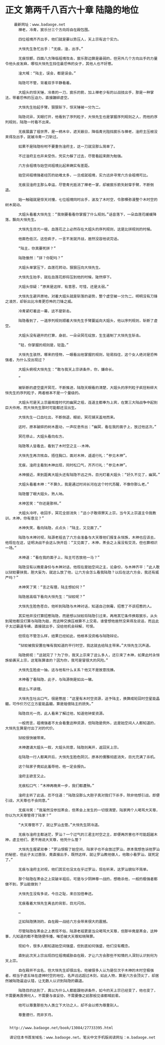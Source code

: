 # 正文 第两千八百六十章 陆隐的地位
        最新网址：www.badaoge.net
          禅老，冷青，宸乐分三个方向将自在殿包围。
      
          四位祖境齐齐出手，他们就是要以势压人，天上宗有这个实力。
      
          大恒先生急忙出手：“无痕，淦，出手。”
      
          无痕惊颤，四面八方降临祖境攻击，宸乐那边算是最弱的，但另外几个方向出手的力量令他头皮发麻，哪怕大恒先生挡住最恐怖的女子，其他人也不好惹。
      
          淦大喊：“陆主，误会，都是误会。”
      
          陆隐可不管，背着双手平静看着。
      
          大姐头的惊天锤，冷青的一刀，宸乐的箭，加上禅老少有的以战技出手，那是一种掌法，带着恐怖的压迫力，直接蹦碎虚空。
      
          大恒先生抬起手臂，狠狠斩下，惊天锤被一分为二。
      
          陆隐诧异，天眼打开，他看到了序列粒子，大恒先生也是掌握序列规则之人，而他的序列规则，陆隐一时看不出来。
      
          无痕展露了祖世界，是一柄木伞，遮天蔽日，降临青光阻挡宸乐与禅老，淦府主压根没来得及出手，就被冷青一刀斩过。
      
          如果不是陆隐吩咐不要重伤淦府主，这一刀就没那么简单了。
      
          不过淦府主也并未受伤，凭实力躲了过去，尽管看起来颇为勉强。
      
          六方会祖境与始空间祖境比起来确实有差距。
      
          始空间祖境强者经历的劫难太多，一旦成就祖境，实力远非寻常六方会祖境可比。
      
          无痕没淦府主那么幸运，尽管青光抵消了禅老一掌，却被宸乐箭矢射穿手臂，不断倒退。
      
          始一触碰就是惊天对撞，七位祖境同时出手，波及了木时空，令那棵弥漫整个木时空的树木晃动。
      
          大姐头看着大恒先生：“我倒要看看你掌握了什么规则。”话音落下，一朵血莲花缓缓降落，飘向大恒先生。
      
          大恒先生目光一缩，血莲花之上必然存在大姐头的序列规则，这是比拼规则的时候。
      
          他面色低沉，这些疯子，一言不发就开战，居然没容他说完话。
      
          “陆主，你真要死拼？”
      
          陆隐傲然：“拼？你配吗？”
      
          大姐头单掌压下，血莲花转动，狠狠压向大恒先生。
      
          大恒先生抬手，就在血莲花即将压到他的时候，陡然停下。
      
          大姐头惊疑：“原来是这样，有意思，可惜，还是太弱。”
      
          大恒先生避开原地，对着大姐头就是斩落的姿势，整个虚空被一分为二，明明没有刀锋之凌厉，却斩出比冷青更恐怖的刀锋之威。
      
          冷青紧盯着这一幕，这不是斩击。
      
          陆隐看到了，一道序列规则顺着大恒先生手臂蔓延向大姐头，他以序列规则，斩断了虚空。
      
          大姐头没有避开的打算，身前，一朵朵冥花绽放，生生遏制了大恒先生斩击。
      
          “轻，你掌握的规则是，轻盈。”
      
          大恒先生骇然，哪来的怪物，一眼看出他掌握的规则，轻易挡住，这个女人绝对是恐怖强者，为什么没出现过？
      
          大姐头俯视大恒先生：“敢与我天上宗讲条件，你，嫌命长。
      
          ”
      
          被斩断的虚空盛开冥花，不断推进，陆隐天眼看的清楚，大姐头的序列粒子疯狂粉碎大恒先生的序列粒子，两者根本不是一个量级的。
      
          大姐头可是天上宗最辉煌时代的幽冥之祖，连道主都奉为上宾，在第三大陆战争中起到巨大作用，而大恒先生那时可能都还没出生。
      
          大恒先生一口血吐出，不断倒退，眼前，冥花铺天盖地而来。
      
          这时，原本破碎的树木震动，一声叹息传出：“幽冥，看在我的面子上，放过他这次。”
      
          冥花停止，大姐头看向右方。
      
          陆隐等人皆看去，看到了木时空之主--木神。
      
          大恒先生再次咳血，捂住胸口，面对木神，遥遥行礼：“参见木神”。
      
          无痕，淦府主看到木神出现，同时松口气，齐齐行礼：“参见木神”。
      
          木神接近，来到距离大姐头还有陆隐不远之外，目光盯着大姐头：“好久不见了，幽冥。”
      
          大姐头看着木神：“不算久，我是通过时间长河在这个时代苏醒，不像你那么老。”
      
          陆隐瞥了眼大姐头，熟人呐。
      
          木神苦笑：“你还是那样。”
      
          大姐头冷哼，收回手，冥花全部消失：“这小子敢得罪天上宗，当今天上宗道主令我教训，木神，你有意见？”
      
          木神失笑，看向陆隐，点点头：“陆主，又见面了。”
      
          陆隐与木神对视，陆源老祖去了六方会准备与大天尊他们报复永恒族，木神也应该去，他现在在这，证明决战不会这么快开启：“又见面了，木神，茶会之上虽没有交流，但也算相识一场。”
      
          木神道：“看在我的面子上，陆主可否放他一马？”
      
          陆隐没有以晚辈身份与木神对话，他现在是始空间之主，论身份，与木神齐平：“此人敢以狱蛟要挟我，胆大妄为，就这么放了他，让六方会怎么看我陆隐？以后在这六方会，我还有威严吗？”
      
          木神笑了笑：“言之有理，陆主想如何？”
      
          陆隐居高临下看向大恒先生：“狱蛟呢？”
      
          大恒先生脸色苍白，他听到陆隐与木神对话，知道自己倒霉，招惹了不该招惹的人。
      
          其实他并没打算招惹陆隐，而是想以狱蛟将陆隐引过来，再用其它条件换取宸乐，从头到尾他都没打算与陆隐为敌，而这种交换压根算不上交易，谁曾想他居然没来得及说话，而且此子太过霸道专横，直接就出手，没给他机会辩解，可恨。
      
          但现在不管怎么样，结果已经如此，他根本没资格与陆隐辩论。
      
          “狱蛟被我安置在唯有我知道的平行时空，我这就去给陆主带来。”大恒先生沉声道。
      
          陆隐俯视：“这就完了？为了你，我天上宗来了这么多人，还引来了木神，如果此时永恒族偷袭天上宗，这笔账算谁的？因为你，我可是冒很大的风险。”
      
          大恒先生脸皮一抽，这与他有什么关系？他又不是故意找揍。
      
          木神看了看陆隐，此子，与陆源倒是如出一辙。
      
          都这么不讲理。
      
          大恒先生吐出口气，很是憋屈：“这里有木时空资源，送予陆主，换算成轮回时空星能晶髓，可作价万亿立方星能晶髓，算是赔偿陆主的损失。”
      
          陆隐目光一亮，此人看来了解过他，知道他钟爱资源。
      
          一般而言，祖境强者不太会看重这种资源，但陆隐是例外，这是始空间人人都知道的，大恒先生算是付出了对的代价。
      
          狱蛟很快被带来。
      
          木神邀请大姐头一叙，大姐头同意，陆隐则离开，返回天上宗。
      
          在陆隐一行人都离开后，大恒先生脸色阴沉，原本的儒雅彻底消失，目光充满了杀机。
      
          这个陆家子竟如此羞辱他，他一定会报仇。
      
          淦府主欲言又止。
      
          无痕松口气：“木神再晚来一步，我们都遭殃。”
      
          淦府主听了此话，忍不住道：“陆隐没那么大胆子真对我们下杀手，除非他想引战，即便引战，大天尊也不会同意。”
      
          无痕冷笑：“我虽然没参加茶会，但茶会上发生的一切很清楚，陆家两个人喝骂大天尊，你以为大天尊管得了陆家？”
      
          “大天尊管不了，就让罗汕去管。”大恒先生阴冷道。
      
          无痕与淦府主都迷茫，罗汕？一个过气的三君主时空之主，即便再厉害也不可能超越木神，虚主他们，更不用说大天尊，他凭什么管？
      
          大恒先生握紧双拳：“罗汕恨极了始空间，陆家子也不会放过罗汕，原本我想告诉他罗汕的秘密，但此子太过嚣张，竟直接出手，既然这样，就让罗汕教他做人，他敢小看罗汕，就死定了。”
      
          无痕与淦府主对视，他们其实也没太在乎过罗汕，现在听来，这罗汕貌似不简单。
      
          那个陆隐在茶会之上突破半祖后，可是与少阴神尊一战的，想稳杀他，一般的极强者都做不到，罗汕能做到？
      
          大恒先生没有多说，今日之耻，来日加倍奉还。
      
          无痕看着大恒先生离去的背影，目光闪烁。
      
          …
      
          正如陆隐猜测的，自在殿一战给六方会带来很大的震撼。
      
          尽管陆隐在茶会之上表现不俗，陆源老祖更是当众喝骂大天尊，但那毕竟是茶会，这种事，凡知道的都不敢随便传播，唯恐被大天尊知晓降罪。
      
          现如今，很多人都知道始空间强盛，但到底如何强盛，他们没有概念。
      
          直到此次天上宗出现四位祖境威胁自在殿，才让六方会那些不知情的人深刻认识到何为天上宗。
      
          自在殿并不出名，但大恒先生却很出名，他被很多人认为是仅次于木神的木时空极强者，相当于虚五味在虚神时空的地位，名声远远超过木刻，如此人物，算是六方会顶尖了，却居然被陆隐逼迫认错，让无数人认识到陆隐的霸道。
      
          陆隐目的达到了，真以为什么人都能跟他讲条件，如今的天上宗已经变了，他也变了，不需要再畏惧何人，不需要与谁妥协，不需要像之前那般见谁都喊前辈。
      
          他可以尊重那些为人类立下大功之人，却不会以修为尊重别人。
      
          尊重德行，而非岁月。
      
      
      http://www.badaoge.net/book/13084/27733395.html
      
      请记住本书首发域名：www.badaoge.net。笔尖中文手机版阅读网址：m.badaoge.net